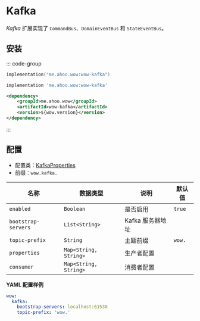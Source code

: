 # Kafka

_Kafka_ 扩展实现了 `CommandBus`、`DomainEventBus` 和 `StateEventBus`。

## 安装

::: code-group
```kotlin [Gradle(Kotlin)]
implementation("me.ahoo.wow:wow-kafka")
```
```groovy [Gradle(Groovy)]
implementation 'me.ahoo.wow:wow-kafka'
```
```xml [Maven]
<dependency>
    <groupId>me.ahoo.wow</groupId>
    <artifactId>wow-kafka</artifactId>
    <version>${wow.version}</version>
</dependency>
```
:::

## 配置

- 配置类：[KafkaProperties](https://github.com/Ahoo-Wang/Wow/blob/main/wow-spring-boot-starter/src/main/kotlin/me/ahoo/wow/spring/boot/starter/kafka/KafkaProperties.kt)
- 前缀：`wow.kafka.`

| 名称                  | 数据类型                  | 说明          | 默认值    |
|---------------------|-----------------------|-------------|--------|
| `enabled`           | `Boolean`             | 是否启用        | `true` |
| `bootstrap-servers` | `List<String>`        | Kafka 服务器地址 |        |
| `topic-prefix`      | `String`              | 主题前缀        | `wow.` |
| `properties`        | `Map<String, String>` | 生产者配置       |        |
| `consumer`          | `Map<String, String>` | 消费者配置       |        |

**YAML 配置样例**

```yaml
wow:
  kafka:
    bootstrap-servers: localhost:61530
    topic-prefix: 'wow.'
```